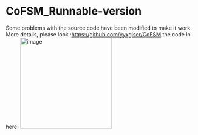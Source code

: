 # CoFSM_Runnable-version
Some problems with the source code have been modified to make it work. More details, please look :https://github.com/yyxgiser/CoFSM
the code in here:
<img width="241" alt="image" src="https://github.com/MnYangs/CoFSM_Runnable-version/assets/97724764/2495041b-638e-420a-bea5-01df1ed24614">

